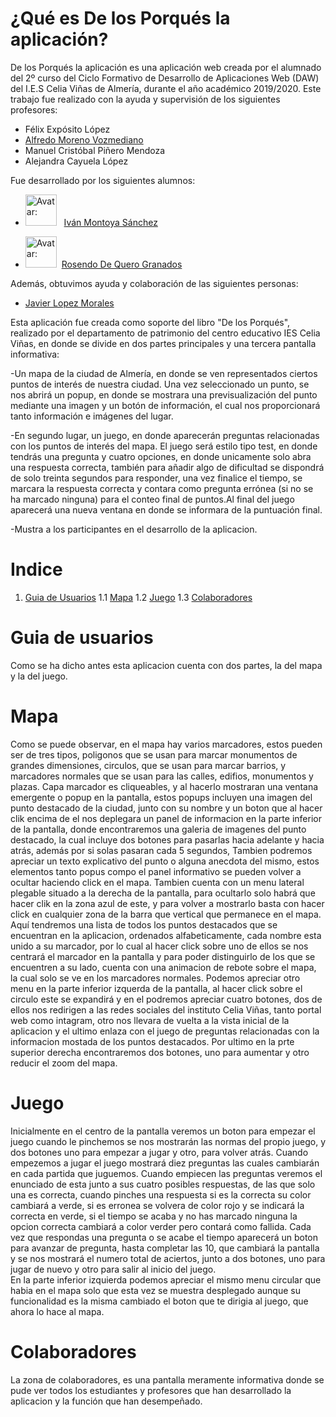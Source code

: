 # **¿Qué es De los Porqués la aplicación?** 
De los Porqués la aplicación es una aplicación web creada por el alumnado del 2º curso del Ciclo Formativo de Desarrollo de Aplicaciones Web (DAW) del I.E.S Celia Viñas de Almería, durante el año académico 2019/2020. 
Este trabajo fue realizado con la ayuda y supervisión de los siguientes profesores: 

* Félix Expósito López
* [Alfredo Moreno Vozmediano](https://github.com/avozme)
* Manuel Cristóbal Piñero Mendoza
* Alejandra Cayuela López

Fue desarrollado por los siguientes alumnos: 

* <img src="https://avatars0.githubusercontent.com/u/43436494?s=460&v=4" alt="Avatar: " height="50" /> &nbsp; [Iván Montoya Sánchez](https://github.com/MontoyaSanchezIvan)

* <img src="https://avatars1.githubusercontent.com/u/34535136?s=460&u=da083b81632807b5b887a38011338d1d3aec41bb&v=4" alt="Avatar: " height="50" /> &nbsp;[Rosendo De Quero Granados](https://github.com/erredege)

Además, obtuvimos ayuda y colaboración de las siguientes personas: 

* [Javier Lopez Morales](https://github.com/JavierLopezMorales)

Esta aplicación fue creada como soporte del libro "De los Porqués", realizado por el departamento de patrimonio del centro educativo IES Celia Viñas, en donde se divide en dos partes principales y una tercera pantalla informativa:

-Un mapa de la ciudad de Almería, en donde se ven representados ciertos puntos de interés de nuestra ciudad. Una vez seleccionado un punto, se nos abrirá un popup, en donde se mostrara una previsualización del punto mediante una imagen y un botón de información, el cual nos proporcionará tanto información e imágenes del lugar.

-En segundo lugar, un juego, en donde aparecerán preguntas relacionadas con los puntos de interés del mapa.
El juego será estilo tipo test, en donde tendrás una pregunta y cuatro opciones, en donde unicamente solo abra una respuesta correcta, también para añadir algo de dificultad se dispondrá de solo treinta segundos para responder, una vez finalice el tiempo, se marcara la respuesta correcta y contara como pregunta errónea (si no se ha marcado ninguna) para el conteo final de puntos.Al final del juego aparecerá una nueva ventana en donde se informara de la puntuación final.

-Mustra a los participantes en el desarrollo de la aplicacion.

# **Indice**
1. [Guia de Usuarios](#id1) 
    1.1 [Mapa](#id2)
    1.2 [Juego](#id3)
    1.3 [Colaboradores](#id4)

# **Guia de usuarios**<a name="id1"></a>
Como se ha dicho antes esta aplicacion cuenta con dos partes, la del mapa y la del juego.

# **Mapa**<a name="id2"></a>
Como se puede observar, en el mapa hay varios marcadores, estos pueden ser de tres tipos, poligonos que se usan para marcar monumentos de grandes dimensiones, circulos, que se usan para marcar barrios, y marcadores normales que se usan para las calles, edifios, monumentos y plazas. Capa marcador es cliqueables, y al hacerlo mostraran una ventana emergente o popup en la pantalla, estos popups incluyen una imagen del punto destacado de la ciudad, junto con su nombre y un boton que al hacer clik encima de el nos deplegara un panel de informacion en la parte inferior de la pantalla, donde encontraremos una galeria de imagenes del punto destacado, la cual incluye dos botones para pasarlas hacia adelante y hacia atrás, además por si solas pasaran cada 5 segundos, Tambien podremos apreciar un texto explicativo del punto o alguna anecdota del mismo, estos elementos tanto popus compo el panel informativo se pueden volver a ocultar haciendo click en el mapa.
Tambien cuenta con un menu lateral plegable situado a la derecha de la pantalla, para ocultarlo solo habrá que hacer clik en la zona azul de este, y para volver a mostrarlo basta con hacer click en cualquier zona de la barra que vertical que permanece en el mapa. Aquí tendremos una lista de todos los puntos destacados que se encuentran en la aplicacion, ordenados alfabeticamente, cada nombre esta unido a su marcador, por lo cual al hacer click sobre uno de ellos se nos centrará el marcador en la pantalla y para poder distinguirlo de los que se encuentren a su lado, cuenta con una animacion de rebote sobre el mapa, la cual solo se ve en los marcadores normales.
Podemos apreciar otro menu en la parte inferior izquerda de la pantalla, al hacer click sobre el circulo este se expandirá y en el podremos apreciar cuatro botones, dos de ellos nos redirigen a las redes sociales del instituto Celia Viñas, tanto portal web como intagram, otro nos llevara de vuelta a la vista inicial de la aplicacion y el ultimo enlaza con el juego de preguntas relacionadas con la informacion mostada de los puntos destacados.
Por ultimo en la prte superior derecha encontraremos dos botones, uno para aumentar y otro reducir el zoom del mapa.

# **Juego**<a name="id3"></a>
Inicialmente en el centro de la pantalla veremos un boton para empezar el juego cuando le pinchemos se nos mostrarán las normas del propio juego, y dos botones uno para empezar a jugar y otro, para volver atrás. Cuando empezemos a jugar el juego mostrará diez preguntas las cuales cambiarán en cada partida que juguemos. Cuando empiecen las preguntas veremos el enunciado de esta junto a sus cuatro posibles respuestas, de las que solo una es correcta, cuando pinches una respuesta si es la correcta su color cambiará a verde, si es erronea se volvera de color rojo y se indicará la correcta en verde, si el tiempo se acaba y no has marcado ninguna la opcion correcta cambiará a color verder pero contará como fallida. Cada vez que respondas una pregunta o se acabe el tiempo aparecerá un boton para avanzar de pregunta, hasta completar las 10, que cambiará la pantalla y se nos mostrará el numero total de aciertos, junto a dos botones, uno para jugar de nuevo y otro para salir al inicio del juego.    
En la parte inferior izquierda podemos apreciar el mismo menu circular que habia en el mapa solo que esta vez se muestra desplegado aunque su funcionalidad es la misma cambiado el boton que te dirigia al juego, que ahora lo hace al mapa.

# **Colaboradores**<a name="id4"></a>
La zona de colaboradores, es una pantalla meramente informativa donde se pude ver todos los estudiantes y profesores que han desarrollado la aplicacion y la función que han desempeñado.